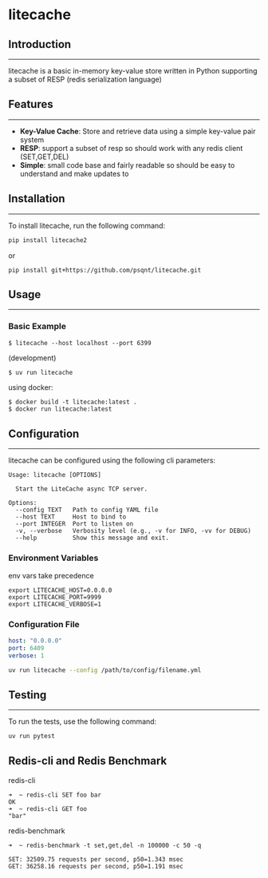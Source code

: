 # litecache

## Introduction
---------------

litecache is a basic in-memory key-value store written in Python supporting a subset of RESP (redis serialization language)

## Features
------------

* **Key-Value Cache**: Store and retrieve data using a simple key-value pair system
* **RESP**: support a subset of resp so should work with any redis client (SET,GET,DEL)
* **Simple**: small code base and fairly readable so should be easy to understand and make updates to

## Installation
---------------

To install litecache, run the following command:
```bash
pip install litecache2
```

or

```
pip install git+https://github.com/psqnt/litecache.git
```

## Usage
-----

### Basic Example
```
$ litecache --host localhost --port 6399
```


(development)
```bash
$ uv run litecache
```

using docker:
```
$ docker build -t litecache:latest .
$ docker run litecache:latest
```

## Configuration
---------------

litecache can be configured using the following cli parameters:

```
Usage: litecache [OPTIONS]

  Start the LiteCache async TCP server.

Options:
  --config TEXT   Path to config YAML file
  --host TEXT     Host to bind to
  --port INTEGER  Port to listen on
  -v, --verbose   Verbosity level (e.g., -v for INFO, -vv for DEBUG)
  --help          Show this message and exit.
```

### Environment Variables
env vars take precedence
```
export LITECACHE_HOST=0.0.0.0
export LITECACHE_PORT=9999
export LITECACHE_VERBOSE=1
```

### Configuration File

```yaml
host: "0.0.0.0"
port: 6409
verbose: 1
```
```sh
uv run litecache --config /path/to/config/filename.yml
```


## Testing
-------

To run the tests, use the following command:
```bash
uv run pytest
```

## Redis-cli and Redis Benchmark

redis-cli
```
➜  ~ redis-cli SET foo bar
OK
➜  ~ redis-cli GET foo
"bar"
```

redis-benchmark
```
➜  ~ redis-benchmark -t set,get,del -n 100000 -c 50 -q

SET: 32509.75 requests per second, p50=1.343 msec
GET: 36258.16 requests per second, p50=1.191 msec
```

